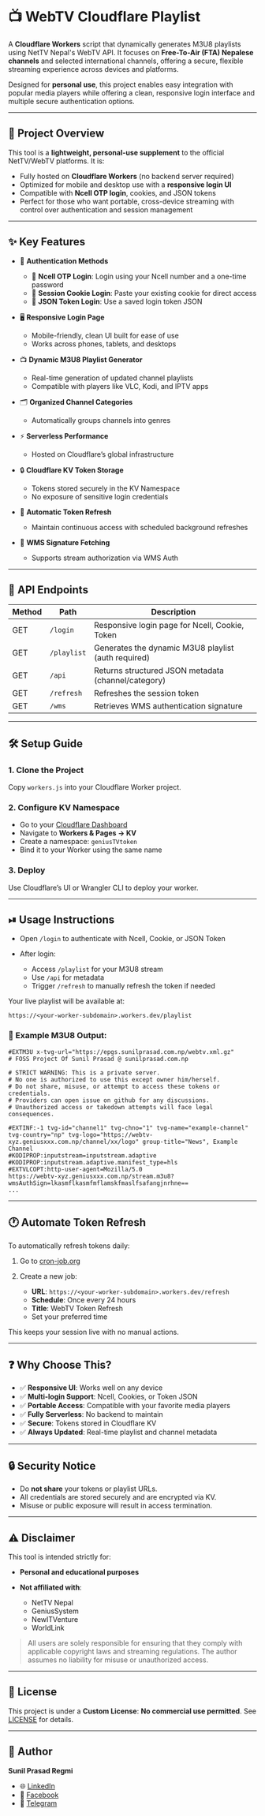 # 📺 WebTV Cloudflare Playlist

A **Cloudflare Workers** script that dynamically generates M3U8 playlists using NetTV Nepal's WebTV API. It focuses on **Free-To-Air (FTA) Nepalese channels** and selected international channels, offering a secure, flexible streaming experience across devices and platforms.

Designed for **personal use**, this project enables easy integration with popular media players while offering a clean, responsive login interface and multiple secure authentication options.

---

## 🎯 Project Overview

This tool is a **lightweight, personal-use supplement** to the official NetTV/WebTV platforms. It is:

* Fully hosted on **Cloudflare Workers** (no backend server required)
* Optimized for mobile and desktop use with a **responsive login UI**
* Compatible with **Ncell OTP login**, cookies, and JSON tokens
* Perfect for those who want portable, cross-device streaming with control over authentication and session management

---

## ✨ Key Features

* 🔐 **Authentication Methods**

  * 📱 **Ncell OTP Login**: Login using your Ncell number and a one-time password
  * 🍪 **Session Cookie Login**: Paste your existing cookie for direct access
  * 🧾 **JSON Token Login**: Use a saved login token JSON

* 🖥️ **Responsive Login Page**

  * Mobile-friendly, clean UI built for ease of use
  * Works across phones, tablets, and desktops

* 📺 **Dynamic M3U8 Playlist Generator**

  * Real-time generation of updated channel playlists
  * Compatible with players like VLC, Kodi, and IPTV apps

* 🗂️ **Organized Channel Categories**

  * Automatically groups channels into genres

* ⚡ **Serverless Performance**

  * Hosted on Cloudflare’s global infrastructure

* 🔒 **Cloudflare KV Token Storage**

  * Tokens stored securely in the KV Namespace
  * No exposure of sensitive login credentials

* 🔁 **Automatic Token Refresh**

  * Maintain continuous access with scheduled background refreshes

* 📡 **WMS Signature Fetching**

  * Supports stream authorization via WMS Auth

---

## 🔌 API Endpoints

| Method | Path        | Description                                         |
| ------ | ----------- | --------------------------------------------------- |
| GET    | `/login`    | Responsive login page for Ncell, Cookie, Token      |
| GET    | `/playlist` | Generates the dynamic M3U8 playlist (auth required) |
| GET    | `/api`      | Returns structured JSON metadata (channel/category) |
| GET    | `/refresh`  | Refreshes the session token                         |
| GET    | `/wms`      | Retrieves WMS authentication signature              |

---

## 🛠 Setup Guide

### 1. Clone the Project

Copy `workers.js` into your Cloudflare Worker project.

### 2. Configure KV Namespace

* Go to your [Cloudflare Dashboard](https://dash.cloudflare.com)
* Navigate to **Workers & Pages → KV**
* Create a namespace: `geniusTVtoken`
* Bind it to your Worker using the same name

### 3. Deploy

Use Cloudflare’s UI or Wrangler CLI to deploy your worker.

---

## ⏯ Usage Instructions

* Open `/login` to authenticate with Ncell, Cookie, or JSON Token
* After login:

  * Access `/playlist` for your M3U8 stream
  * Use `/api` for metadata
  * Trigger `/refresh` to manually refresh the token if needed

Your live playlist will be available at:

```
https://<your-worker-subdomain>.workers.dev/playlist
```

### 📄 Example M3U8 Output:

```m3u
#EXTM3U x-tvg-url="https://epgs.sunilprasad.com.np/webtv.xml.gz"
# FOSS Project Of Sunil Prasad @ sunilprasad.com.np

# STRICT WARNING: This is a private server.
# No one is authorized to use this except owner him/herself.
# Do not share, misuse, or attempt to access these tokens or credentials.
# Providers can open issue on github for any discussions.
# Unauthorized access or takedown attempts will face legal consequences.

#EXTINF:-1 tvg-id="channel1" tvg-chno="1" tvg-name="example-channel" tvg-country="np" tvg-logo="https://webtv-xyz.geniusxxx.com.np/channel/xx/logo" group-title="News", Example Channel
#KODIPROP:inputstream=inputstream.adaptive
#KODIPROP:inputstream.adaptive.manifest_type=hls
#EXTVLCOPT:http-user-agent=Mozilla/5.0
https://webtv-xyz.geniusxxx.com.np/stream.m3u8?wmsAuthSign=lkasmflkasmfmflamskfmaslfsafangjnrhne==
...
```

---

## 🕐 Automate Token Refresh

To automatically refresh tokens daily:

1. Go to [cron-job.org](https://console.cron-job.org)
2. Create a new job:

   * **URL**: `https://<your-worker-subdomain>.workers.dev/refresh`
   * **Schedule**: Once every 24 hours
   * **Title**: WebTV Token Refresh
   * Set your preferred time

This keeps your session live with no manual actions.

---

## ❓ Why Choose This?

* ✅ **Responsive UI**: Works well on any device
* ✅ **Multi-login Support**: Ncell, Cookies, or Token JSON
* ✅ **Portable Access**: Compatible with your favorite media players
* ✅ **Fully Serverless**: No backend to maintain
* ✅ **Secure**: Tokens stored in Cloudflare KV
* ✅ **Always Updated**: Real-time playlist and channel metadata

---

## 🔒 Security Notice

* Do **not share** your tokens or playlist URLs.
* All credentials are stored securely and are encrypted via KV.
* Misuse or public exposure will result in access termination.

---

## ⚠️ Disclaimer

This tool is intended strictly for:

* **Personal and educational purposes**
* **Not affiliated with**:

  * NetTV Nepal
  * GeniusSystem
  * NewITVenture
  * WorldLink

> All users are solely responsible for ensuring that they comply with applicable copyright laws and streaming regulations. The author assumes no liability for misuse or unauthorized access.

---

## 📝 License

This project is under a **Custom License**:
**No commercial use permitted**. See [LICENSE](LICENSE) for details.

---

## 👤 Author

**Sunil Prasad Regmi**

* 🌐 [LinkedIn](https://www.linkedin.com/in/sunil-prasad-regmi/)
* 📘 [Facebook](https://www.facebook.com/sunilprregmi/)
* 📲 [Telegram](https://t.me/sunilpr)
